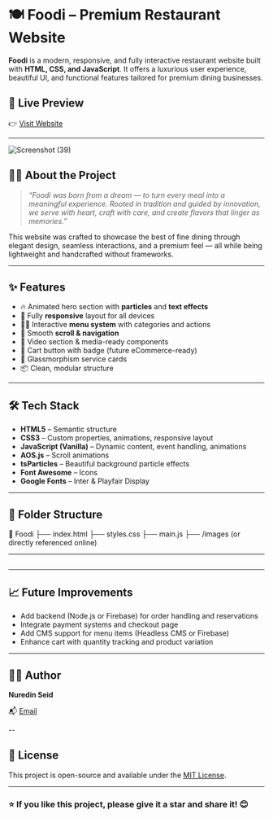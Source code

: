 

# 🍽️ Foodi – Premium Restaurant Website

**Foodi** is a modern, responsive, and fully interactive restaurant website built with **HTML, CSS, and JavaScript**. It offers a luxurious user experience, beautiful UI, and functional features tailored for premium dining businesses.

## 🌟 Live Preview
👉 [Visit Website](https://foodi-7.vercel.app/) <br>


---
![Screenshot (39)](https://github.com/user-attachments/assets/527f922f-984c-4f32-bf26-097fd71ce60f)

## 🧑‍🍳 About the Project

> *“Foodi was born from a dream — to turn every meal into a meaningful experience. Rooted in tradition and guided by innovation, we serve with heart, craft with care, and create flavors that linger as memories.”*

This website was crafted to showcase the best of fine dining through elegant design, seamless interactions, and a premium feel — all while being lightweight and handcrafted without frameworks.

---

## ✨ Features

- 🔥 Animated hero section with **particles** and **text effects**
- 📱 Fully **responsive** layout for all devices
- 🧑‍🍳 Interactive **menu system** with categories and actions
- 💬 Smooth **scroll & navigation**
- 🎥 Video section & media-ready components
- 🛒 Cart button with badge (future eCommerce-ready)
- 🧊 Glassmorphism service cards
- 📦 Clean, modular structure 

---

## 🛠️ Tech Stack

- **HTML5** – Semantic structure
- **CSS3** – Custom properties, animations, responsive layout
- **JavaScript (Vanilla)** – Dynamic content, event handling, animations
- **AOS.js** – Scroll animations
- **tsParticles** – Beautiful background particle effects
- **Font Awesome** – Icons
- **Google Fonts** – Inter & Playfair Display

---

## 📂 Folder Structure
📁 Foodi
├── index.html
├── styles.css
├── main.js
├── /images (or directly referenced online)

---

##

---

## 📈 Future Improvements

* Add backend (Node.js or Firebase) for order handling and reservations
* Integrate payment systems and checkout page
* Add CMS support for menu items (Headless CMS or Firebase)
* Enhance cart with quantity tracking and product variation

---

## 👨‍💻 Author

**Nuredin Seid**

📬 [Email](nuredinxos@gmail.com)



--

## 📄 License

This project is open-source and available under the [MIT License](LICENSE).

---

### ⭐ If you like this project, please give it a star and share it! 😊


